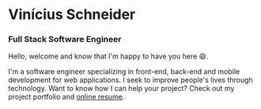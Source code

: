 # Vinícius Schneider
### Full Stack Software Engineer

Hello, welcome and know that I'm happy to have you here :smile:.

I'm a software engineer specializing in front-end, back-end and mobile development for web applications. I seek to improve people's lives through technology. Want to know how I can help your project? Check out my project portfolio and [online resume](https://viniciusschneiderdeveloper.com/).
